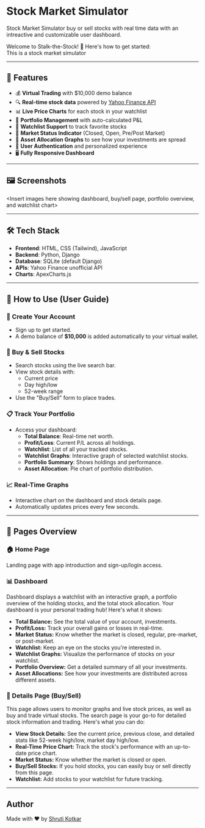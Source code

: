 # Stock Market Simulator
Stock Market Simulator buy or sell stocks with real time data with an intreactive and customizable user dashboard.

Welcome to Stalk-the-Stock! 🌟 Here's how to get started:<br>
This is a stock market simulator
<!--
* **Create Your Account:** Sign up to start 
* **Demo Money:** Once registered, you'll receive $10,000 in virtual money to begin trading.
* **Buying Stocks:** Use your demo money to buy stocks. Simply search for the stocks you're interested in, and purchase them directly from your personalized dashboard.
* **Real-Time Updates:** Stock prices update in real-time using the Yahoo Finance API, so you always have the latest market data at your fingertips.
* **Track Your Portfolio:** Monitor your assets and watch their performance over time. Your interactive dashboard makes it easy to see how your investments are doing and make informed decisions.

## Dashboard
Dashboard displays a watchlist with an interactive graph, a portfolio overview of the holding stocks, and the total stock allocation. 
Your dashboard is your personal trading hub! Here's what it shows:

* **Total Balance:** See the total value of your account, investments.
* **Profit/Loss:** Track your overall gains or losses in real-time.
* **Market Status:** Know whether the market is closed, regular, pre-market, or post-market.
* **Watchlist:** Keep an eye on the stocks you're interested in.
* **Watchlist Graphs:** Visualize the performance of stocks on your watchlist.
* **Portfolio Overview:** Get a detailed summary of all your investments.
* **Asset Allocations:** See how your investments are distributed across different assets.

![Home Page](images/dashboard.png)

## Details (Buy/Sell) Page
This page allows users to monitor graphs and live stock prices, as well as buy and trade virtual stocks.
The search page is your go-to for detailed stock information and trading. Here's what you can do:

* **View Stock Details:** See the current price, previous close, and detailed stats like 52-week high/low, market day high/low.
* **Real-Time Price Chart:** Track the stock's performance with an up-to-date price chart.
* **Market Status:** Know whether the market is closed or open.
* **Buy/Sell Stocks:** If you hold stocks, you can easily buy or sell directly from this page.
* **Watchlist:** Add stocks to your watchlist for future tracking.

![Search Page](images/searchPage.png) -->

---

## 🚀 Features

- 💰 **Virtual Trading** with $10,000 demo balance
- 🔍 **Real-time stock data** powered by [Yahoo Finance API](https://finance.yahoo.com/)
- 📊 **Live Price Charts** for each stock in your watchlist
- 📂 **Portfolio Management** with auto-calculated P&L
- 🧾 **Watchlist Support** to track favorite stocks
- 📅 **Market Status Indicator** (Closed, Open, Pre/Post Market)
- 🎯 **Asset Allocation Graphs** to see how your investments are spread
- 🔐 **User Authentication** and personalized experience
- 🖥️ **Fully Responsive Dashboard**

---

## 🖼️ Screenshots

<Insert images here showing dashboard, buy/sell page, portfolio overview, and watchlist chart>

---

## 🛠️ Tech Stack

- **Frontend**: HTML, CSS (Tailwind), JavaScript
- **Backend**: Python, Django
- **Database**: SQLite (default Django)
- **APIs**: Yahoo Finance unofficial API
- **Charts**: ApexCharts.js

---

## 🎯 How to Use (User Guide)

### 🔐 Create Your Account
- Sign up to get started.
- A demo balance of **$10,000** is added automatically to your virtual wallet.

### 💸 Buy & Sell Stocks
- Search stocks using the live search bar.
- View stock details with:
  - Current price
  - Day high/low
  - 52-week range
- Use the "Buy/Sell" form to place trades.

### 📋 Track Your Portfolio
- Access your dashboard:
  - **Total Balance**: Real-time net worth.
  - **Profit/Loss**: Current P/L across all holdings.
  - **Watchlist**: List of all your tracked stocks.
  - **Watchlist Graphs**: Interactive graph of selected watchlist stocks.
  - **Portfolio Summary**: Shows holdings and performance.
  - **Asset Allocation**: Pie chart of portfolio distribution.

### 📈 Real-Time Graphs
- Interactive chart on the dashboard and stock details page.
- Automatically updates prices every few seconds.

---

## 📌 Pages Overview

### 🏠 Home Page
Landing page with app introduction and sign-up/login access.

### 📊 Dashboard
Dashboard displays a watchlist with an interactive graph, a portfolio overview of the holding stocks, and the total stock allocation. 
Your dashboard is your personal trading hub! Here's what it shows:
* **Total Balance:** See the total value of your account, investments.
* **Profit/Loss:** Track your overall gains or losses in real-time.
* **Market Status:** Know whether the market is closed, regular, pre-market, or post-market.
* **Watchlist:** Keep an eye on the stocks you're interested in.
* **Watchlist Graphs:** Visualize the performance of stocks on your watchlist.
* **Portfolio Overview:** Get a detailed summary of all your investments.
* **Asset Allocations:** See how your investments are distributed across different assets.


### 💼 Details Page (Buy/Sell)
This page allows users to monitor graphs and live stock prices, as well as buy and trade virtual stocks.
The search page is your go-to for detailed stock information and trading. Here's what you can do:
* **View Stock Details:** See the current price, previous close, and detailed stats like 52-week high/low, market day high/low.
* **Real-Time Price Chart:** Track the stock's performance with an up-to-date price chart.
* **Market Status:** Know whether the market is closed or open.
* **Buy/Sell Stocks:** If you hold stocks, you can easily buy or sell directly from this page.
* **Watchlist:** Add stocks to your watchlist for future tracking.

---

## Author
Made with ❤️ by [Shruti Kotkar](https://github.com/Shrutikotkar-23)
